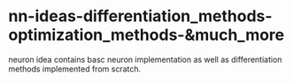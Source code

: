 # nn-ideas-differentiation_methods-optimization_methods-&much_more

neuron idea contains basc neuron implementation as well as differentiation methods implemented from scratch.
